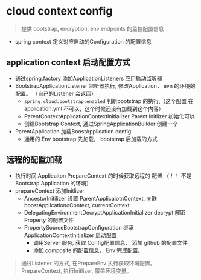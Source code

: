 # cloud context config

> 提供 bootstrap, encryption, env endpoints 的监控配置信息

- spring context 定义对应启动的Configuration 的配置信息

## application context 启动配置方式

- 通过spring.factory 添加ApplicationListeners 应用启动监听器
- BootstrapApplicationListener 监听器执行, 修改Application， evn 的环境的配置。 （自己的Listener 会返回）
  - ```spring.cloud.bootstrap.enabled``` 判断bootstrap 的执行,（这个配置 在application.yml 不可以，这个时候还没有加载到这个内容）
  - ParentContextApplicationContextInitializer Parent Initlizer 初始化可以
  - 创建Bootstrap Context, 通过SpringApplicationBuilder 创建一个
- ParentApplication 加载BoostApplication config
  - 通用的 Env bootstrap 先加载， bootstrap 后加载的方式

## 远程的配置加载

- 执行时间 Applicaiton PrepareContext 的时候获取远程的 配置 （！！ 不是 Bootstrap Application 的环境）
- prepareContext 添加Initlizer
  - AncestorInitilizer 设置 ParentApplicaiotnContext, 关联boostApplicationoContext, currentContext
  - DelegatingEnvironmentDecryptApplicationInitializer decrypt 解密Property 的配置文件
  - PropertySourceBootstrapConfiguration 继承 ApplicationContextInitializer 启动配置
    - 调用Server 服务, 获取 Config配置信息， 添加 github 的配置文件
    - 添加 composite 的配置信息， Env 完成配置。
> 通过Listener 的方式, 在PrepareEnv 执行获取环境配置。 PrepareContext, 执行Initlizer, 覆盖环境变量。
